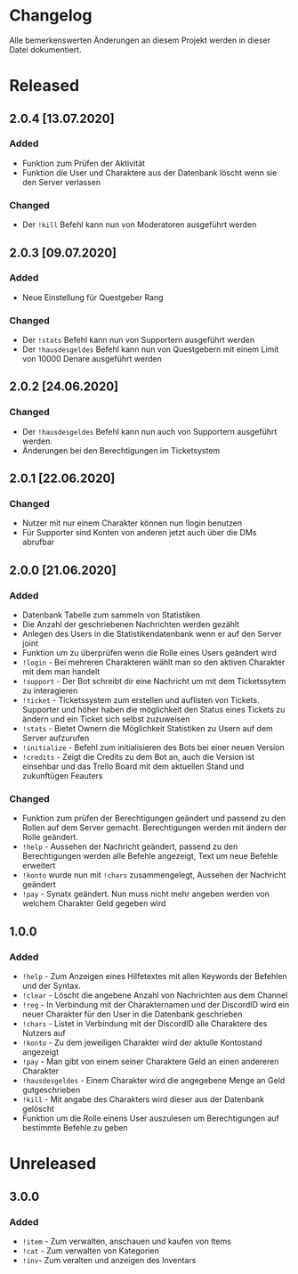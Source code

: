 # Changelog

Alle bemerkenswerten Änderungen an diesem Projekt werden in dieser Datei dokumentiert.


# Released

## 2.0.4 [13.07.2020]

### Added
- Funktion zum Prüfen der Aktivität
- Funktion die User und Charaktere aus der Datenbank löscht wenn sie den Server verlassen

### Changed
- Der `!kill` Befehl kann nun von Moderatoren ausgeführt werden

## 2.0.3 [09.07.2020]

### Added
- Neue Einstellung für Questgeber Rang

### Changed
- Der `!stats` Befehl kann nun von Supportern ausgeführt werden
- Der `!hausdesgeldes` Befehl kann nun von Questgebern mit einem Limit von 10000 Denare ausgeführt werden

## 2.0.2 [24.06.2020]

### Changed
- Der `!hausdesgeldes` Befehl kann nun auch von Supportern ausgeführt werden.
- Änderungen bei den Berechtigungen im Ticketsystem

## 2.0.1 [22.06.2020]

### Changed
- Nutzer mit nur einem Charakter können nun !login benutzen
- Für Supporter sind Konten von anderen jetzt auch über die DMs abrufbar

## 2.0.0 [21.06.2020]

### Added
- Datenbank Tabelle zum sammeln von Statistiken
- Die Anzahl der geschriebenen Nachrichten werden gezählt
- Anlegen des Users in die Statistikendatenbank wenn er auf den Server joint
- Funktion um zu überprüfen wenn die Rolle eines Users geändert wird
- `!login` - Bei mehreren Charakteren wählt man so den aktiven Charakter mit dem man handelt
- `!support` - Der Bot schreibt dir eine Nachricht um mit dem Ticketssytem zu interagieren
- `!ticket` - Ticketssystem zum erstellen und auflisten von Tickets. Supporter und höher haben die möglichkeit den Status eines Tickets zu ändern und ein Ticket sich selbst zuzuweisen
- `!stats` - Bietet Ownern die Möglichkeit Statistiken zu Usern auf dem Server aufzurufen
- `!initialize` - Befehl zum initialisieren des Bots bei einer neuen Version
- `!credits` - Zeigt die Credits zu dem Bot an, auch die Version ist einsehbar und das Trello Board mit dem aktuellen Stand und zukunftügen Feauters

### Changed
- Funktion zum prüfen der Berechtigungen geändert und passend zu den Rollen auf dem Server gemacht. Berechtigungen werden mit ändern der Rolle geändert.
- `!help` - Aussehen der Nachricht geändert, passend zu den Berechtigungen werden alle Befehle angezeigt, Text um neue Befehle erweitert
- `!konto` wurde nun mit `!chars` zusammengelegt, Aussehen der Nachricht geändert
- `!pay` - Synatx geändert. Nun muss nicht mehr angeben werden von welchem Charakter Geld gegeben wird

## 1.0.0

### Added
- `!help` - Zum Anzeigen eines Hilfetextes mit allen Keywords der Befehlen und der Syntax.
- `!clear` - Löscht die angebene Anzahl von Nachrichten aus dem Channel
- `!reg` - In Verbindung mit der Charakternamen und der DiscordID wird ein neuer Charakter für den User in die Datenbank geschrieben
- `!chars` - Listet in Verbindung mit der DiscordID alle Charaktere des Nutzers auf
- `!konto` - Zu dem jeweiligen Charakter wird der aktulle Kontostand angezeigt
- `!pay` - Man gibt von einem seiner Charaktere Geld an einen andereren Charakter
- `!hausdesgeldes` - Einem Charakter wird die angegebene Menge an Geld gutgeschrieben
- `!kill` - Mit angabe des Charakters wird dieser aus der Datenbank gelöscht
- Funktion um die Rolle einens User auszulesen um Berechtigungen auf bestimmte Befehle zu geben


# Unreleased

## 3.0.0

### Added

- `!item` - Zum verwalten, anschauen und kaufen von Items
- `!cat` - Zum verwalten von Kategorien
- `!inv`- Zum veralten und anzeigen des Inventars


